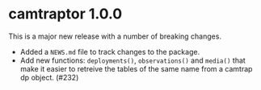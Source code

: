 # camtraptor 1.0.0

This is a major new release with a number of breaking changes. 

* Added a `NEWS.md` file to track changes to the package.
* Add new functions: `deployments()`, `observations()` and `media()` that make it easier to retreive the tables of the same name from a camtrap dp object. (#232)
